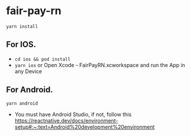 # fair-pay-rn

`yarn install`

## For IOS.
  - `cd ios && pod install`
  - `yarn ios` or Open Xcode - FairPayRN.xcworkspace and run the App in any Device
  
## For Android.
  `yarn android`
  - You must have Android Studio, if not, follow this https://reactnative.dev/docs/environment-setup#:~:text=Android%20development%20environment
